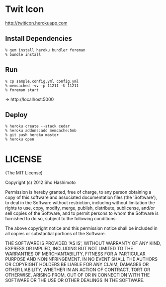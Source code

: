 Twit Icon
=========
http://twiticon.herokuapp.com


Install Dependencies
--------------------

    % gem install heroku bundler foreman
    % bundle install


Run
---

    % cp sample.config.yml config.yml
    % memcached -vv -p 11211 -U 11211
    % foreman start

=> http://localhost:5000


Deploy
------

    % heroku create --stack cedar
    % heroku addons:add memcache:5mb
    % git push heroku master
    % heroku open


LICENSE
=======
(The MIT License)

Copyright (c) 2012 Sho Hashimoto

Permission is hereby granted, free of charge, to any person obtaining
a copy of this software and associated documentation files (the
'Software'), to deal in the Software without restriction, including
without limitation the rights to use, copy, modify, merge, publish,
distribute, sublicense, and/or sell copies of the Software, and to
permit persons to whom the Software is furnished to do so, subject to
the following conditions:

The above copyright notice and this permission notice shall be
included in all copies or substantial portions of the Software.

THE SOFTWARE IS PROVIDED 'AS IS', WITHOUT WARRANTY OF ANY KIND,
EXPRESS OR IMPLIED, INCLUDING BUT NOT LIMITED TO THE WARRANTIES OF
MERCHANTABILITY, FITNESS FOR A PARTICULAR PURPOSE AND NONINFRINGEMENT.
IN NO EVENT SHALL THE AUTHORS OR COPYRIGHT HOLDERS BE LIABLE FOR ANY
CLAIM, DAMAGES OR OTHER LIABILITY, WHETHER IN AN ACTION OF CONTRACT,
TORT OR OTHERWISE, ARISING FROM, OUT OF OR IN CONNECTION WITH THE
SOFTWARE OR THE USE OR OTHER DEALINGS IN THE SOFTWARE.